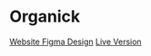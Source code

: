 # Organick

[Website Figma Design](https://www.figma.com/files/recents-and-sharing/recently-viewed?fuid=1266694788165267028)
[Live Version](https://guileless-palmier-9bd44e.netlify.app/)
